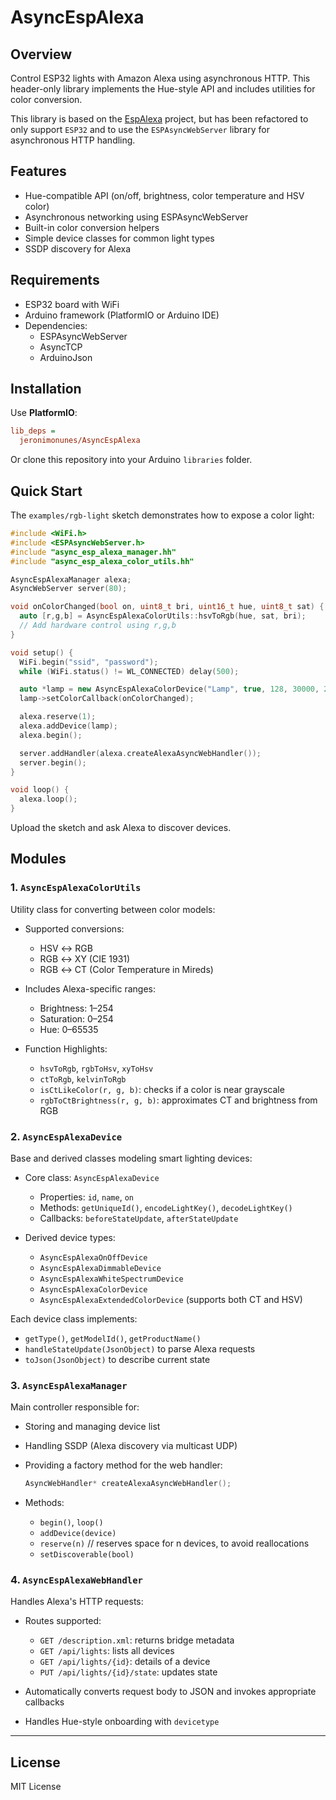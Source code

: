 # AsyncEspAlexa

## Overview

Control ESP32 lights with Amazon Alexa using asynchronous HTTP. This header-only library implements the Hue-style API and includes utilities for color conversion.


This library is based on the [EspAlexa](https://github.com/Aircoookie/Espalexa) project, but has been
refactored to only support `ESP32` and to use the `ESPAsyncWebServer` library for asynchronous HTTP handling.


## Features

- Hue-compatible API (on/off, brightness, color temperature and HSV color)
- Asynchronous networking using ESPAsyncWebServer
- Built-in color conversion helpers
- Simple device classes for common light types
- SSDP discovery for Alexa

## Requirements

- ESP32 board with WiFi
- Arduino framework (PlatformIO or Arduino IDE)
- Dependencies:
  - ESPAsyncWebServer
  - AsyncTCP
  - ArduinoJson

## Installation

Use **PlatformIO**:

```ini
lib_deps =
  jeronimonunes/AsyncEspAlexa
```

Or clone this repository into your Arduino `libraries` folder.

## Quick Start

The `examples/rgb-light` sketch demonstrates how to expose a color light:

```cpp
#include <WiFi.h>
#include <ESPAsyncWebServer.h>
#include "async_esp_alexa_manager.hh"
#include "async_esp_alexa_color_utils.hh"

AsyncEspAlexaManager alexa;
AsyncWebServer server(80);

void onColorChanged(bool on, uint8_t bri, uint16_t hue, uint8_t sat) {
  auto [r,g,b] = AsyncEspAlexaColorUtils::hsvToRgb(hue, sat, bri);
  // Add hardware control using r,g,b
}

void setup() {
  WiFi.begin("ssid", "password");
  while (WiFi.status() != WL_CONNECTED) delay(500);

  auto *lamp = new AsyncEspAlexaColorDevice("Lamp", true, 128, 30000, 200);
  lamp->setColorCallback(onColorChanged);

  alexa.reserve(1);
  alexa.addDevice(lamp);
  alexa.begin();

  server.addHandler(alexa.createAlexaAsyncWebHandler());
  server.begin();
}

void loop() {
  alexa.loop();
}
```

Upload the sketch and ask Alexa to discover devices.

## Modules

### 1. `AsyncEspAlexaColorUtils`

Utility class for converting between color models:

* Supported conversions:

  * HSV ↔ RGB
  * RGB ↔ XY (CIE 1931)
  * RGB ↔ CT (Color Temperature in Mireds)
* Includes Alexa-specific ranges:

  * Brightness: 1–254
  * Saturation: 0–254
  * Hue: 0–65535
* Function Highlights:

  * `hsvToRgb`, `rgbToHsv`, `xyToHsv`
  * `ctToRgb`, `kelvinToRgb`
  * `isCtLikeColor(r, g, b)`: checks if a color is near grayscale
  * `rgbToCtBrightness(r, g, b)`: approximates CT and brightness from RGB

### 2. `AsyncEspAlexaDevice`

Base and derived classes modeling smart lighting devices:

* Core class: `AsyncEspAlexaDevice`

  * Properties: `id`, `name`, `on`
  * Methods: `getUniqueId()`, `encodeLightKey()`, `decodeLightKey()`
  * Callbacks: `beforeStateUpdate`, `afterStateUpdate`

* Derived device types:

  * `AsyncEspAlexaOnOffDevice`
  * `AsyncEspAlexaDimmableDevice`
  * `AsyncEspAlexaWhiteSpectrumDevice`
  * `AsyncEspAlexaColorDevice`
  * `AsyncEspAlexaExtendedColorDevice` (supports both CT and HSV)

Each device class implements:

* `getType()`, `getModelId()`, `getProductName()`
* `handleStateUpdate(JsonObject)` to parse Alexa requests
* `toJson(JsonObject)` to describe current state

### 3. `AsyncEspAlexaManager`

Main controller responsible for:

* Storing and managing device list
* Handling SSDP (Alexa discovery via multicast UDP)
* Providing a factory method for the web handler:

  ```cpp
  AsyncWebHandler* createAlexaAsyncWebHandler();
  ```
* Methods:

  * `begin()`, `loop()`
  * `addDevice(device)`
  * `reserve(n)` // reserves space for n devices, to avoid reallocations
  * `setDiscoverable(bool)`

### 4. `AsyncEspAlexaWebHandler`

Handles Alexa's HTTP requests:

* Routes supported:

  * `GET /description.xml`: returns bridge metadata
  * `GET /api/lights`: lists all devices
  * `GET /api/lights/{id}`: details of a device
  * `PUT /api/lights/{id}/state`: updates state
* Automatically converts request body to JSON and invokes appropriate callbacks
* Handles Hue-style onboarding with `devicetype`

---

## License

MIT License
